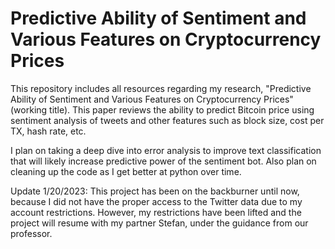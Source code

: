 # Predictive Ability of Sentiment and Various Features on Cryptocurrency Prices
This repository includes all resources regarding my research, "Predictive Ability of Sentiment and Various Features on Cryptocurrency Prices" (working title). This paper reviews the ability to predict Bitcoin price using sentiment analysis of tweets and other features such as block size, cost per TX, hash rate, etc.

I plan on taking a deep dive into error analysis to improve text classification that will likely increase predictive power of the sentiment bot. Also plan on cleaning up the code as I get better at python over time.

Update 1/20/2023: This project has been on the backburner until now, because I did not have the proper access to the Twitter data due to my account restrictions. However, my restrictions have been lifted and the project will resume with my partner Stefan, under the guidance from our professor. 
